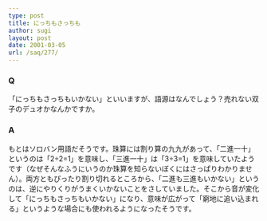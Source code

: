 ```yaml
---
type: post
title: にっちもさっちも
author: sugi
layout: post
date: 2001-03-05
url: /saq/277/
---
```

### Q 

「にっちもさっちもいかない」といいますが、語源はなんでしょう？売れない双子のデュオかなんかですか。

### A 

もとはソロバン用語だそうです。珠算には割り算の九九があって、「二進一十」というのは「2&divide;2=1」を意味し、「三進一十」は「3&divide;3=1」を意味していたようです（なぜそんなふうにいうのか珠算を知らないぼくにはさっぱりわかりません）。両方ともぴったり割り切れるところから、「二進も三進もいかない」というのは、逆にやりくりがうまくいかないことをさしていました。そこから音が変化して「にっちもさっちもいかない」になり、意味が広がって「窮地に追い込まれる」というような場合にも使われるようになったそうです。